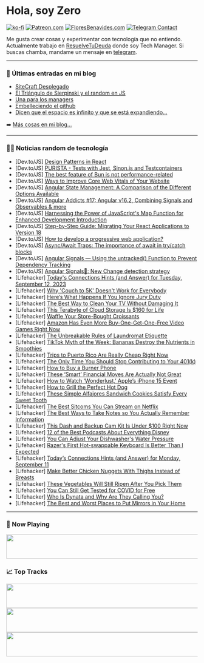 # Hola, soy Zero

[![ko-fi](https://ko-fi.com/img/githubbutton_sm.svg)](https://ko-fi.com/J3J4N0LUK)
[![Patreon.com](https://img.shields.io/endpoint.svg?url=https%3A%2F%2Fshieldsio-patreon.vercel.app%2Fapi%3Fusername%3Dzerodragon%26type%3Dpatrons&style=for-the-badge)](https://patreon.com/zerodragon)
[![FloresBenavides.com](https://img.shields.io/website?down_message=oops&label=MiBlog&style=for-the-badge&up_message=online&url=https%3A%2F%2Ffloresbenavides.com)](https://floresbenavides.com)
[![Telegram Contact](https://img.shields.io/badge/escr%C3%ADbeme-ZeroDragon-%2326A5E4?style=for-the-badge&logo=telegram)](https://t.me/zerodragon)

Me gusta crear cosas y experimentar con tecnología que no entiendo.
Actualmente trabajo en [ResuelveTuDeuda](http://github.com/resuelve) donde soy Tech Manager.
Si buscas chamba, mandame un mensaje en [telegram](https://t.me/zerodragon).

---

### 📕 Últimas entradas en mi blog
<!-- BLOG-POST-LIST:START -->
- [SiteCraft Desplegado](https://floresbenavides.com/sitecraft-desplegado/)
- [El Triángulo de Sierpinski y el random en JS](https://floresbenavides.com/el-triangulo-de-sierpinski-y-el-random-en-js/)
- [Una para los managers](https://floresbenavides.com/una-para-los-managers/)
- [Embelleciendo el github](https://floresbenavides.com/embelleciendo-el-github/)
- [Dicen que el espacio es infinito y que se está expandiendo…](https://floresbenavides.com/dicen-que-el-espacio-es-infinito-y-que-se-esta-expandiendo/)
<!-- BLOG-POST-LIST:END -->

➡️ [Más cosas en mi blog...](https://floresbenavides.com)

---

### 👨‍💻 Noticias random de tecnología
<!-- TECH-POSTS:START -->
- [Dev.to/JS] [Design Patterns in React](https://dev.to/shriharimurali/design-patterns-in-react-4bg9)
- [Dev.to/JS] [PURISTA - Tests with Jest, Sinon.js and Testcontainers](https://dev.to/purista/purista-tests-with-jest-sinonjs-and-testcontainers-31lh)
- [Dev.to/JS] [The best feature of Bun is not performance-related](https://dev.to/michalkuncio/the-best-feature-of-bun-is-not-performance-related-4f66)
- [Dev.to/JS] [Ways to Improve Core Web Vitals of Your Website](https://dev.to/ifourtechnolab/ways-to-improve-core-web-vitals-of-your-website-2k4e)
- [Dev.to/JS] [Angular State Management: A Comparison of the Different Options Available](https://dev.to/chintanonweb/angular-state-management-a-comparison-of-the-different-options-available-100e)
- [Dev.to/JS] [Angular Addicts #17: Angular v16.2, Combining Signals and Observables &amp; more](https://dev.to/this-is-angular/angular-addicts-17-angular-v162-combining-signals-and-observables-more-1k33)
- [Dev.to/JS] [Harnessing the Power of JavaScript&#39;s Map Function for Enhanced Development Introduction](https://dev.to/krisshnacool/harnessing-the-power-of-javascripts-map-function-for-enhanced-developmentintroduction-n8k)
- [Dev.to/JS] [Step-by-Step Guide: Migrating Your React Applications to Version 18](https://dev.to/shriharimurali/step-by-step-guide-migrating-your-react-applications-to-version-18-3ld4)
- [Dev.to/JS] [How to develop a progressive web application?](https://dev.to/sparkouttech/how-to-develop-a-progressive-web-application-4cmb)
- [Dev.to/JS] [Async/Await Traps: The importance of await in try/catch blocks](https://dev.to/ionellupu/asyncawait-traps-the-importance-of-await-in-trycatch-blocks-22ca)
- [Dev.to/JS] [Angular Signals — Using the untracked&lpar;&rpar; Function to Prevent Dependency Tracking](https://dev.to/madhust/angular-signals-using-the-untracked-function-to-prevent-dependency-tracking-2knd)
- [Dev.to/JS] [Angular Signals🚦: New Change detection strategy](https://dev.to/madhust/angular-signals-new-change-detection-strategy-23b0)
- [Lifehacker] [Today&#39;s Connections Hints &lpar;and Answer&rpar; for Tuesday, September 12, 2023](https://lifehacker.com/connections-answer-today-september-12-2023-1850824829)
- [Lifehacker] [Why &#39;Couch to 5K&#39; Doesn&#39;t Work for Everybody](https://lifehacker.com/the-case-against-couch-to-5k-and-what-to-try-instead-1847387867)
- [Lifehacker] [Here’s What Happens If You Ignore Jury Duty](https://lifehacker.com/here-s-what-happens-if-you-ignore-jury-duty-1850827136)
- [Lifehacker] [The Best Way to Clean Your TV Without Damaging It](https://lifehacker.com/the-best-way-to-clean-your-tv-without-damaging-it-1849643169)
- [Lifehacker] [This Terabyte of Cloud Storage Is $160 for Life](https://lifehacker.com/this-terabyte-of-cloud-storage-is-160-for-life-1850814435)
- [Lifehacker] [Waffle Your Store-Bought Croissants](https://lifehacker.com/waffled-ham-and-cheese-croissant-recipe-1850826726)
- [Lifehacker] [Amazon Has Even More Buy-One-Get-One-Free Video Games Right Now](https://lifehacker.com/amazon-has-buy-one-get-one-free-video-games-right-now-1850780431)
- [Lifehacker] [The Unbreakable Rules of Laundromat Etiquette](https://lifehacker.com/the-unbreakable-rules-of-laundromat-etiquette-1850826353)
- [Lifehacker] [TikTok Myth of the Week: Bananas Destroy the Nutrients in Smoothies](https://lifehacker.com/tiktok-myth-of-the-week-bananas-destroy-the-nutrients-1850825839)
- [Lifehacker] [Trips to Puerto Rico Are Really Cheap Right Now](https://lifehacker.com/cheap-puerto-rico-flights-1850826042)
- [Lifehacker] [The Only Time You Should Stop Contributing to Your 401&lpar;k&rpar;](https://lifehacker.com/the-only-time-you-should-stop-contributing-to-your-401-1850804903)
- [Lifehacker] [How to Buy a Burner Phone](https://lifehacker.com/how-to-buy-a-burner-phone-1843905326)
- [Lifehacker] [These ‘Smart’ Financial Moves Are Actually Not Great](https://lifehacker.com/these-smart-financial-moves-are-actually-not-great-1850825607)
- [Lifehacker] [How to Watch ‘Wonderlust,’ Apple’s iPhone 15 Event](https://lifehacker.com/how-to-watch-apple-s-iphone-event-1850825545)
- [Lifehacker] [How to Grill the Perfect Hot Dog](https://lifehacker.com/how-to-grill-the-perfect-hot-dog-1849024040)
- [Lifehacker] [These Simple Alfajores Sandwich Cookies Satisfy Every Sweet Tooth](https://lifehacker.com/these-simple-alfajores-sandwich-cookies-satisfy-every-s-1850825304)
- [Lifehacker] [The Best Sitcoms You Can Stream on Netflix](https://lifehacker.com/best-netflix-sitcoms-1850823337)
- [Lifehacker] [The Best Ways to Take Notes so You Actually Remember Information](https://lifehacker.com/best-note-taking-methods-1849535943)
- [Lifehacker] [This Dash and Backup Cam Kit Is Under $100 Right Now](https://lifehacker.com/this-dash-and-backup-cam-kit-is-under-100-right-now-1850820290)
- [Lifehacker] [12 of the Best Podcasts About Everything Disney](https://lifehacker.com/best-disney-podcasts-1850823468)
- [Lifehacker] [You Can Adjust Your Dishwasher&#39;s Water Pressure](https://lifehacker.com/you-can-adjust-your-dishwashers-water-pressure-1850824223)
- [Lifehacker] [Razer&#39;s First Hot-swappable Keyboard Is Better Than I Expected](https://lifehacker.com/razer-blackwidow-v4-75-review-1850819950)
- [Lifehacker] [Today’s Connections Hints &lpar;and Answer&rpar; for Monday, September 11](https://lifehacker.com/connections-answer-today-september-11-2023-1850824666)
- [Lifehacker] [Make Better Chicken Nuggets With Thighs Instead of Breasts](https://lifehacker.com/make-better-chicken-nuggets-with-thighs-instead-of-brea-1850819916)
- [Lifehacker] [These Vegetables Will Still Ripen After You Pick Them](https://lifehacker.com/what-vegetables-ripen-after-picking-1850819532)
- [Lifehacker] [You Can Still Get Tested for COVID for Free](https://lifehacker.com/find-free-covid-testing-1850819516)
- [Lifehacker] [Who Is Dynata and Why Are They Calling You?](https://lifehacker.com/who-is-dynata-and-why-are-they-calling-you-1850819389)
- [Lifehacker] [The Best and Worst Places to Put Mirrors in Your Home](https://lifehacker.com/the-best-and-worst-places-to-put-mirrors-in-your-home-1850819977)<!-- TECH-POSTS:END -->

---

### 🎵 Now Playing
<a href="https://spotify-now-playing-dun.vercel.app/now-playing?open"><img src="https://spotify-now-playing-dun.vercel.app/now-playing" width="540" height="64"></a>

### 📈 Top Tracks
<a href="https://spotify-now-playing-dun.vercel.app/top-tracks?i=1&open"><img src="https://spotify-now-playing-dun.vercel.app/top-tracks?i=1" width="540" height="64"></a>
<a href="https://spotify-now-playing-dun.vercel.app/top-tracks?i=2&open"><img src="https://spotify-now-playing-dun.vercel.app/top-tracks?i=2" width="540" height="64"></a>
<a href="https://spotify-now-playing-dun.vercel.app/top-tracks?i=3&open"><img src="https://spotify-now-playing-dun.vercel.app/top-tracks?i=3" width="540" height="64"></a>
